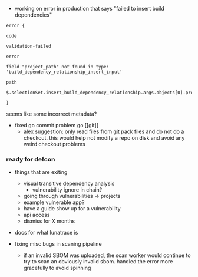 
- working on error in production that says "failed to insert build dependencies"
```
error {

code

validation-failed

error

field "project_path" not found in type: 'build_dependency_relationship_insert_input'

path

$.selectionSet.insert_build_dependency_relationship.args.objects[0].project_path

}
```

seems like some incorrect metadata?

- fixed go commit problem go [[git]]
	- alex suggestion: only read files from git pack files and do not do a checkout. this would help not modify a repo on disk and avoid any weird checkout problems

### ready for defcon
- things that are exiting
	- visual transitive dependency analysis
		- vulnerability ignore in chain?
	- going through vulnerabilities -> projects
	- example vulnerable app?
	- have a guide show up for a vulnerability
	- api access
	- dismiss for X months
- docs for what lunatrace is

- fixing misc bugs in scaning pipeline
	- if an invalid SBOM was uploaded, the scan worker would continue to try to scan an obviously invalid sbom. handled the error more gracefully to avoid spinning